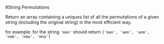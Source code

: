 #String Permutations

Return an array containing a uniques list of all the permutations of a given string (including the original string) in the most efficient way.

for example: 
for the string `'man'` should return `['man', 'amn', 'anm', 'nam', 'nma', 'mna']`
